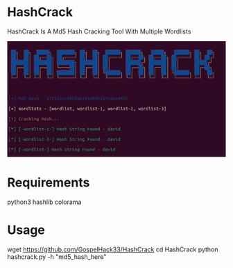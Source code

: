 # HashCrack
HashCrack Is A Md5 Hash Cracking Tool With Multiple Wordlists

<img src='Screenshot from 2023-08-17 05-33-03.png'>

# Requirements
python3
hashlib
colorama


# Usage
wget https://github.com/GospelHack33/HashCrack
cd HashCrack
python hashcrack.py -h "md5_hash_here"
